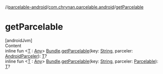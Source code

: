 //[parcelable-android](../../index.md)/[com.chrynan.parcelable.android](index.md)/[getParcelable](get-parcelable.md)



# getParcelable  
[androidJvm]  
Content  
inline fun <[T](get-parcelable.md) : [Any](https://kotlinlang.org/api/latest/jvm/stdlib/kotlin/-any/index.html)> [Bundle](https://developer.android.com/reference/kotlin/android/os/Bundle.html).[getParcelable](get-parcelable.md)(key: [String](https://kotlinlang.org/api/latest/jvm/stdlib/kotlin/-string/index.html), parceler: [AndroidParceler](-android-parceler/index.md)): [T](get-parcelable.md)?  
inline fun <[T](get-parcelable.md) : [Any](https://kotlinlang.org/api/latest/jvm/stdlib/kotlin/-any/index.html)> [Bundle](https://developer.android.com/reference/kotlin/android/os/Bundle.html).[getParcelable](get-parcelable.md)(key: [String](https://kotlinlang.org/api/latest/jvm/stdlib/kotlin/-string/index.html), parceler: [Parcelable](../../../parcelable-core/parcelable-core/com.chrynan.parcelable.core/-parcelable/index.md)): [T](get-parcelable.md)?  



